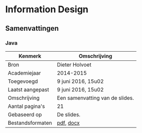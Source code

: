 # Information Design

## Samenvattingen

### Java
| Kenmerk           | Omschrijving                                                                                                        	|
|------------------	|---------------------------------------------------------------------------------------------------------------------	|
| Bron              | Dieter Holvoet                                                                                                       	|
| Academiejaar      | 2014-2015                                                                                                            	|
| Toegevoegd       	| 9 juni 2016, 15u02                                                                                                   	|
| Laatst aangepast 	| 9 juni 2016, 15u02                                                                                                  	|
| Omschrijving     	| Een samenvatting van de slides.                                                                                       |
| Aantal pagina's  	| 21                                                                                                                   	|
| Gebaseerd op     	| De slides.                                                                                          	                |
| Bestandsformaten 	| [pdf](DieterHolvoet-2014-2015-VolledigeSamenvatting.pdf), [docx](DieterHolvoet-2014-2015-VolledigeSamenvatting.docx) 	|
